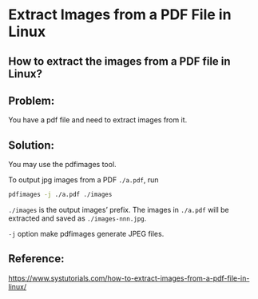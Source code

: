 
# Extract Images from a PDF File in Linux

## How to extract the images from a PDF file in Linux?


## Problem:
You have a pdf file and need to extract images from it.

## Solution:
You may use the pdfimages tool.

To output jpg images from a PDF ```./a.pdf```, run
```bash
pdfimages -j ./a.pdf ./images
```

```./images``` is the output images’ prefix. The images in ```./a.pdf``` will be extracted and saved as ```./images-nnn.jpg```.

```-j``` option make pdfimages generate JPEG files.


## Reference:
<https://www.systutorials.com/how-to-extract-images-from-a-pdf-file-in-linux/>
